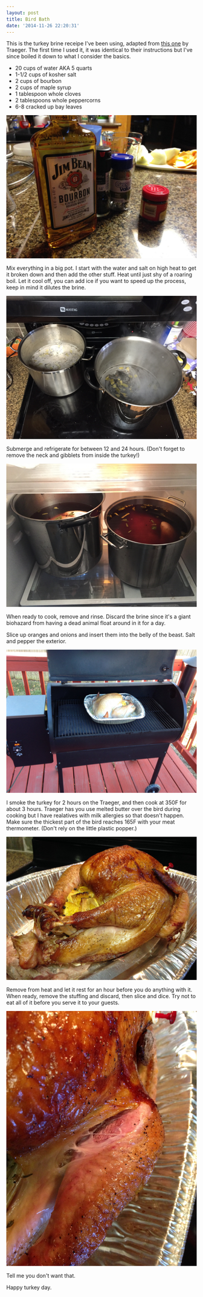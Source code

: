 ```yaml
---
layout: post
title: Bird Bath
date: '2014-11-26 22:20:31'
---
```


This is the turkey brine receipe I've been using, adapted from [this one](http://www.traegergrills.com/teamtraeger/post/2013/11/14/Slow-Smoked-Maple-Bourbon-Brined-Turkey.aspx#.VHZLgYsnxSU) by Traeger. The first time I used it, it was identical to their instructions but I've since boiled it down to what I consider the basics.

* 20 cups of water AKA 5 quarts
* 1-1/2 cups of kosher salt
* 2 cups of bourbon
* 2 cups of maple syrup
* 1 tablespoon whole cloves
* 2 tablespoons whole peppercorns
* 6-8 cracked up bay leaves

![](/content/images/2014/12/5BADFFFB-9A95-44C0-B2CD-9E2BDBC83BDE.jpg)

Mix everything in a big pot. I start with the water and salt on high heat to get it broken down and then add the other stuff. Heat until just shy of a roaring boil. Let it cool off, you can add ice if you want to speed up the process, keep in mind it dilutes the brine.

![](/content/images/2014/12/IMG_8610-2.jpg)

Submerge and refrigerate for between 12 and 24 hours. (Don't forget to remove the neck and gibblets from inside the turkey!)

![](/content/images/2014/12/IMG_8611.jpg)

When ready to cook, remove and rinse. Discard the brine since it's a giant biohazard from having a dead animal float around in it for a day.

Slice up oranges and onions and insert them into the belly of the beast. Salt and pepper the exterior. 

![](/content/images/2014/12/9172D03E-89EA-4B55-97B4-2086D43E8FF1.jpg)

I smoke the turkey for 2 hours on the Traeger, and then cook at 350F for about 3 hours. Traeger has you use melted butter over the bird during cooking but I have realatives with milk allergies so that doesn't happen. Make sure the thickest part of the bird reaches 165F with your meat thermometer. (Don't rely on the little plastic popper.) 

![](/content/images/2014/12/7A41EC7A-A8A1-42AC-B7DC-43F62EFBDA9C.jpg)

Remove from heat and let it rest for an hour before you do anything with it. When ready, remove the stuffing and discard, then slice and dice. Try not to eat all of it before you serve it to your guests.

![](/content/images/2014/12/4EE2E3FB-0973-4455-8FF4-DC5D5489A848.jpg)

Tell me you don't want that.

Happy turkey day.